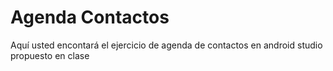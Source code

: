 # Agenda Contactos 

Aquí usted encontará el ejercicio de agenda de contactos en android studio propuesto en clase 
